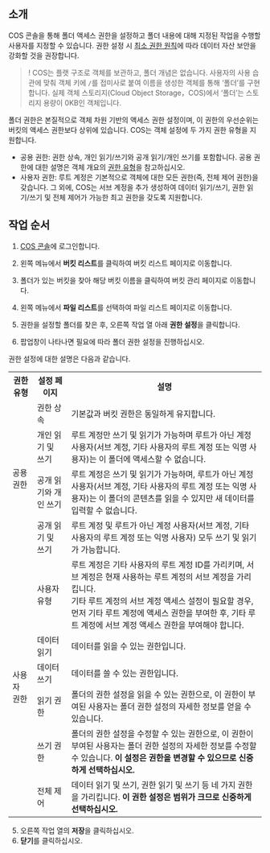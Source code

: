 ## 소개

COS 콘솔을 통해 폴더 액세스 권한을 설정하고 폴더 내용에 대해 지정된 작업을 수행할 사용자를 지정할 수 있습니다. 권한 설정 시 [최소 권한 원칙](https://intl.cloud.tencent.com/document/product/436/32972)에 따라 데이터 자산 보안을 강화할 것을 권장합니다.

>! COS는 플랫 구조로 객체를 보관하고, 폴더 개념은 없습니다. 사용자의 사용 습관에 맞춰 객체 키에 `/`를 접미사로 붙여 이름을 생성한 객체를 통해 ‘폴더’를 구현합니다. 실제 객체 스토리지(Cloud Object Storage，COS)에서 ‘폴더’는 스토리지 용량이 0KB인 객체입니다.

폴더 권한은 본질적으로 객체 차원 기반의 액세스 권한 설정이며, 이 권한의 우선순위는 버킷의 액세스 권한보다 상위에 있습니다. COS는 객체 설정에 두 가지 권한 유형을 지원합니다.

- 공용 권한: 권한 상속, 개인 읽기/쓰기와 공개 읽기/개인 쓰기를 포함합니다. 공용 권한에 대한 설명은 객체 개요의 [권한 유형](https://intl.cloud.tencent.com/document/product/436/13324)을 참고하십시오.
- 사용자 권한: 루트 계정은 기본적으로 객체에 대한 모든 권한(즉, 전체 제어 권한)을 갖습니다. 그 외에, COS는 서브 계정을 추가 생성하여 데이터 읽기/쓰기, 권한 읽기/쓰기 및 전체 제어가 가능한 최고 권한을 갖도록 지원합니다.

## 작업 순서

1. [COS 콘솔](https://console.cloud.tencent.com/cos5)에 로그인합니다.
2. 왼쪽 메뉴에서 **버킷 리스트**를 클릭하여 버킷 리스트 페이지로 이동합니다.
3. 폴더가 있는 버킷을 찾아 해당 버킷 이름을 클릭하여 버킷 관리 페이지로 이동합니다.
4. 왼쪽 메뉴에서 **파일 리스트**를 선택하여 파일 리스트 페이지로 이동합니다.
5. 권한을 설정할 폴더를 찾은 후, 오른쪽 작업 열 아래 **권한 설정**을 클릭합니다.

6. 팝업창이 나타나면 필요에 따라 폴더 권한 설정을 진행하십시오.

권한 설정에 대한 설명은 다음과 같습니다.
<table>
   <tr>
      <th>권한 유형</th>
      <th>설정 페이지</th>
      <th>설명</th>
   </tr>
   <tr>
      <td rowspan="4">공용 권한</td>
      <td>권한 상속</td>
      <td>기본값과 버킷 권한은 동일하게 유지합니다.</td>
   </tr>
   <tr>
      <td>개인 읽기 및 쓰기</td>
      <td>루트 계정만 쓰기 및 읽기가 가능하며 루트가 아닌 계정 사용자(서브 계정, 기타 사용자의 루트 계정 또는 익명 사용자)는 이 폴더에 액세스할 수 없습니다.</td>
   </tr>
   <tr>
      <td>공개 읽기와 개인 쓰기</td>
      <td>루트 계정은 쓰기 및 읽기가 가능하며, 루트가 아닌 계정 사용자(서브 계정, 기타 사용자의 루트 계정 또는 익명 사용자)는 이 폴더의 콘텐츠를 읽을 수 있지만 새 데이터를 입력할 수 없습니다.</td>
   </tr>
   <tr>
      <td>공개 읽기 및 쓰기</td>
      <td>루트 계정 및 루트가 아닌 계정 사용자(서브 계정, 기타 사용자의 루트 계정 또는 익명 사용자) 모두 쓰기 및 읽기가 가능합니다.</td>
   </tr>
   <tr>
      <td rowspan="6">사용자 권한</td>
      <td>사용자 유형</td>
      <td>루트 계정은 기타 사용자의 루트 계정 ID를 가리키며, 서브 계정은 현재 사용하는 루트 계정의 서브 계정을 가리킵니다. <br>기타 루트 계정의 서브 계정 액세스 설정이 필요할 경우, 먼저 기타 루트 계정에 액세스 권한을 부여한 후, 기타 루트 계정에 서브 계정 액세스 권한을 부여해야 합니다.</td>
   </tr>
   <tr>
      <td>데이터 읽기</td>
      <td>데이터를 읽을 수 있는 권한입니다.</td>
   </tr>
   <tr>
      <td>데이터 쓰기</td>
      <td>데이터를 쓸 수 있는 권한입니다.</td>
   </tr>
   <tr>
      <td>읽기 권한</td>
      <td>폴더의 권한 설정을 읽을 수 있는 권한으로, 이 권한이 부여된 사용자는 폴더 권한 설정의 자세한 정보를 얻을 수 있습니다.</td>
   </tr>
   <tr>
      <td>쓰기 권한</td>
			<td>폴더의 권한 설정을 수정할 수 있는 권한으로, 이 권한이 부여된 사용자는 폴더 권한 설정의 자세한 정보를 수정할 수 있습니다.<b> 이 설정은 권한을 변경할 수 있으므로 신중하게 선택하십시오.</b></td>
   </tr>
   <tr>
      <td>전체 제어</td>
      <td>데이터 읽기 및 쓰기, 권한 읽기 및 쓰기 등 네 가지 권한을 가리킵니다. <b>이 권한 설정은 범위가 크므로 신중하게 선택하십시오.</b></td>
   </tr>
</table>




5. 오른쪽 작업 열의 **저장**을 클릭하십시오.
6. **닫기**를 클릭하십시오.



